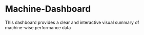 # Machine-Dashboard
This dashboard provides a clear and interactive visual summary of machine-wise performance data

